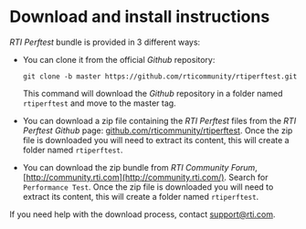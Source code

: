 # Download and install instructions

*RTI Perftest* bundle is provided in 3 different ways:

- You can clone it from the official *Github* repository: 

    `git clone -b master https://github.com/rticommunity/rtiperftest.git`
    
    This command will download the *Github* repository in a folder named `rtiperftest` and move to the master tag.

- You can download a zip file containing the *RTI Perftest* files from the *RTI Perftest* *Github* page: [github.com/rticommunity/rtiperftest](https://github.com/rticommunity/rtiperftest). Once the zip file is downloaded you will need to extract its content, this will create a folder named `rtiperftest`.

- You can download the zip bundle from *RTI Community Forum*, [http://community.rti.com](http://community.rti.com/). Search for `Performance Test`. Once the zip file is downloaded you will need to extract its content, this will create a folder named `rtiperftest`.

If you need help with the download process, contact [support@rti.com](support@rti.com).
